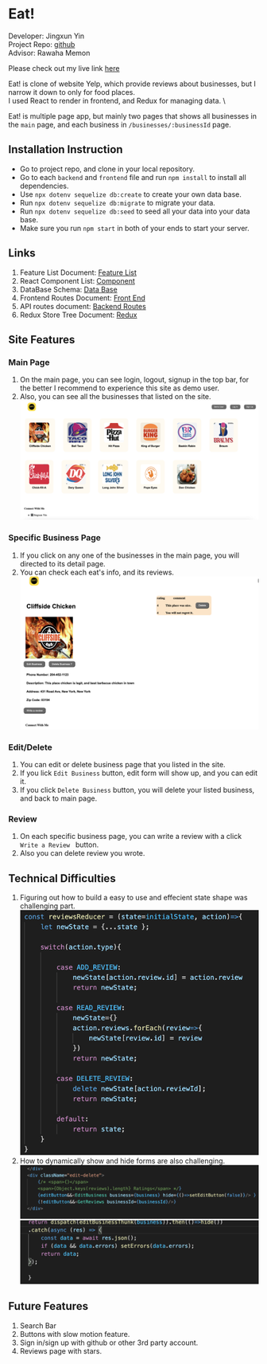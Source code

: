 # Eat!

Developer: Jingxun Yin \
Project Repo: [github](https://github.com/jxyin0513/SoloProject)\
Advisor: Rawaha Memon

Please check out my live link [here](https://yelpsoloproject.herokuapp.com)

Eat! is clone of website Yelp, which provide reviews about businesses, but I narrow it down to only for food places. \
I used React to render in frontend, and Redux for managing data. \

Eat! is multiple page app, but mainly two pages that shows all businesses in the `main` page, and each business in ```/businesses/:businessId``` page.

## Installation Instruction

* Go to project repo, and clone in your local repository.
* Go to each `backend` and `frontend` file and run ```npm install``` to install all dependencies.
* Use ```npx dotenv sequelize db:create``` to create your own data base.
* Run ```npx dotenv sequelize db:migrate``` to migrate your data.
* Run ```npx dotenv sequelize db:seed``` to seed all your data into your data base.
* Make sure you run `npm start` in both of your ends to start your server.

## Links
1. Feature List Document: [Feature List](https://github.com/jxyin0513/SoloProject/wiki/Feature-List)
2. React Component List: [Component](https://github.com/jxyin0513/SoloProject/wiki/Component-List) 
3. DataBase Schema: [Data Base](https://github.com/jxyin0513/SoloProject/wiki/DataBase-Schema)
4. Frontend Routes Document: [Front End](https://github.com/jxyin0513/SoloProject/wiki/Frontend-Routes)
5. API routes document: [Backend Routes](https://github.com/jxyin0513/SoloProject/wiki/API-Backend-Documents)
6. Redux Store Tree Document: [Redux](https://github.com/jxyin0513/SoloProject/wiki/State-Shape)

## Site Features


### Main Page

  
1. On the main page, you can see login, logout, signup in the top bar, for the better I recommend to experience this site as demo user.
2. Also, you can see all the businesses that listed on the site.
![main](./images/freshmain.png)

### Specific Business Page

1. If you click on any one of the businesses in the main page, you will directed to its detail page.
2. You can check each eat's info, and its reviews.
![detail](./images/detailpage.png)

### Edit/Delete

1. You can edit or delete business page that you listed in the site.
2. If you lick ```Edit Business``` button, edit form will show up, and you can edit it.
3. If you click ```Delete Business``` button, you will delete your listed business, and back to main page.

### Review
 
 1. On each specific business page, you can write a review with a click ```Write a Review ``` button.
 2. Also you can delete review you wrote.

## Technical Difficulties
 1. Figuring out how to build a easy to use and effecient state shape was challenging part. \
  ![state-shape](./images/state-shape.png)
 2. How to dynamically show and hide forms are also challenging.\
  ![d](./images/hide.png) \
  ![d](./images/hide1.png)
  
## Future Features

1. Search Bar
2. Buttons with slow motion feature.
3. Sign in/sign up with github or other 3rd party account.
4. Reviews page with stars.
